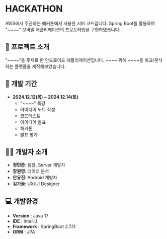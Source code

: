 # HACKATHON
AWS에서 주관하는 해커톤에서 사용한 서버 코드입니다. Spring Boot를 활용하여 "~~~~" 모바일 애플리케이션의 프로토타입을 구현하였습니다.

## 📝 프로젝트 소개
"~~~~"을 주제로 한 안드로이드 애플리케이션입니다. ~~~~ 위해 ~~~~을 비교/분석하는 플랫폼을 제작해보았습니다.

## 📅 개발 기간
- **2024.12.12(목) ~ 2024.12.14(토)**  
  - "~~~~" 특강  
  - 아이디어 노트 작성  
  - 코드테스트  
  - 아이디어 발표  
  - 해커톤  
  - 발표 평가  

## 🙋‍♀️ 개발자 소개
- **정민준**: 팀장, Server 개발자  
- **장원영**: 데이터 분석  
- **안유진**: Android 개발자  
- **김가을**: UX/UI Designer

## 💻 개발환경
- **Version** : Java 17
- **IDE** : IntelliJ
- **Framework** : SpringBoot 2.7.11
- **ORM** : JPA
